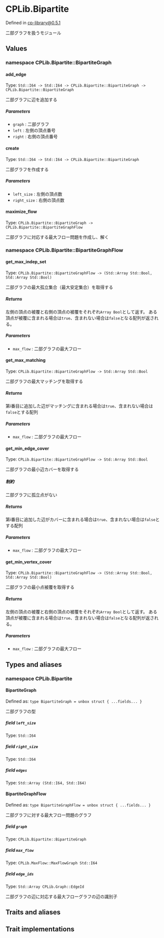 # CPLib.Bipartite

Defined in cp-library@0.5.1

二部グラフを扱うモジュール

## Values

### namespace CPLib.Bipartite::BipartiteGraph

#### add_edge

Type: `Std::I64 -> Std::I64 -> CPLib.Bipartite::BipartiteGraph -> CPLib.Bipartite::BipartiteGraph`

二部グラフに辺を追加する

##### Parameters

- `graph` : 二部グラフ
- `left` : 左側の頂点番号
- `right` : 右側の頂点番号

#### create

Type: `Std::I64 -> Std::I64 -> CPLib.Bipartite::BipartiteGraph`

二部グラフを作成する

##### Parameters

- `left_size` : 左側の頂点数
- `right_size` : 右側の頂点数

#### maximize_flow

Type: `CPLib.Bipartite::BipartiteGraph -> CPLib.Bipartite::BipartiteGraphFlow`

二部グラフに対応する最大フロー問題を作成し、解く

### namespace CPLib.Bipartite::BipartiteGraphFlow

#### get_max_indep_set

Type: `CPLib.Bipartite::BipartiteGraphFlow -> (Std::Array Std::Bool, Std::Array Std::Bool)`

二部グラフの最大孤立集合（最大安定集合）を取得する

##### Returns

左側の頂点の被覆と右側の頂点の被覆をそれぞれ`Array Bool`として返す。
ある頂点が被覆に含まれる場合は`true`、含まれない場合は`false`となる配列が返される。

##### Parameters

- `max_flow` : 二部グラフの最大フロー

#### get_max_matching

Type: `CPLib.Bipartite::BipartiteGraphFlow -> Std::Array Std::Bool`

二部グラフの最大マッチングを取得する

##### Returns

第i番目に追加した辺がマッチングに含まれる場合は`true`、含まれない場合は`false`とする配列

##### Parameters

- `max_flow` : 二部グラフの最大フロー

#### get_min_edge_cover

Type: `CPLib.Bipartite::BipartiteGraphFlow -> Std::Array Std::Bool`

二部グラフの最小辺カバーを取得する

##### 制約

二部グラフに孤立点がない

##### Returns

第i番目に追加した辺がカバーに含まれる場合は`true`、含まれない場合は`false`とする配列

##### Parameters

- `max_flow` : 二部グラフの最大フロー

#### get_min_vertex_cover

Type: `CPLib.Bipartite::BipartiteGraphFlow -> (Std::Array Std::Bool, Std::Array Std::Bool)`

二部グラフの最小点被覆を取得する

##### Returns

左側の頂点の被覆と右側の頂点の被覆をそれぞれ`Array Bool`として返す。
ある頂点が被覆に含まれる場合は`true`、含まれない場合は`false`となる配列が返される。

##### Parameters

- `max_flow` : 二部グラフの最大フロー

## Types and aliases

### namespace CPLib.Bipartite

#### BipartiteGraph

Defined as: `type BipartiteGraph = unbox struct { ...fields... }`

二部グラフの型

##### field `left_size`

Type: `Std::I64`

##### field `right_size`

Type: `Std::I64`

##### field `edges`

Type: `Std::Array (Std::I64, Std::I64)`

#### BipartiteGraphFlow

Defined as: `type BipartiteGraphFlow = unbox struct { ...fields... }`

二部グラフに対する最大フロー問題のグラフ

##### field `graph`

Type: `CPLib.Bipartite::BipartiteGraph`

##### field `max_flow`

Type: `CPLib.MaxFlow::MaxFlowGraph Std::I64`

##### field `edge_ids`

Type: `Std::Array CPLib.Graph::EdgeId`

二部グラフの辺に対応する最大フローグラフの辺の識別子

## Traits and aliases

## Trait implementations
